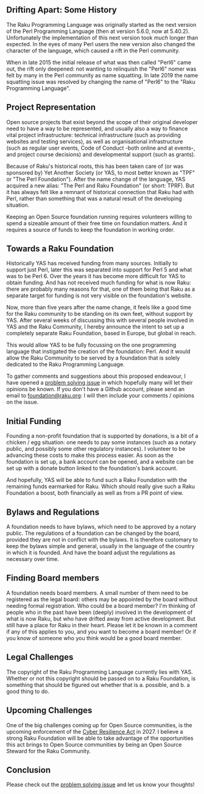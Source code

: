 ## Drifting Apart: Some History
The Raku Programming Language was originally started as the next version of the Perl Programming Language (then at version 5.6.0, now at 5.40.2).  Unfortunately the implementation of this next version took *much* longer than expected.  In the eyes of many Perl users the new version also changed the character of the language, which caused a rift in the Perl community.

When in late 2015 the initial release of what was then called "Perl6" came out, the rift only deepened: not wanting to relinquish the "Perl6" nomer was felt by many in the Perl community as name squatting.  In late 2019 the name squatting issue was resolved by changing the name of "Perl6" to the "Raku Programming Language".

## Project Representation
Open source projects that exist beyond the scope of their original developer need to have a way to be represented, and usually also a way to finance vital project infrastructure: technical infrastructure (such as providing websites and testing services), as well as organisational infrastructure (such as regular user events, Code of Conduct -both online and at events-, and project course decisions) and developmental support (such as grants).

Because of Raku's historical roots, this has been taken care of (or was sponsored by) Yet Another Society (or YAS, to most better known as "TPF" or "The Perl Foundation").  After the name change of the language, YAS acquired a new alias: "The Perl and Raku Foundation" (or short: TPRF).  But it has always felt like a remnant of historical connection that Raku had with Perl, rather than something that was a natural result of the developing situation.

Keeping an Open Source foundation running requires volunteers willing to spend a sizeable amount of their free time on foundation matters.  And it requires a source of funds to keep the foundation in working order.

## Towards a Raku Foundation
Historically YAS has received funding from many sources.  Initially to support just Perl, later this was separated into support for Perl 5 and what was to be Perl 6.  Over the years it has become more difficult for YAS to obtain funding.  And has not received much funding for what is now Raku: there are probably many reasons for that, one of them being that Raku as a separate target for funding is not very visible on the foundation's website.

Now, more than five years after the name change, it feels like a good time for the Raku community to be standing on its own feet, without support by YAS.  After several weeks of discussing this with several people involved in YAS and the Raku Community, I hereby announce the intent to set up a completely separate Raku Foundation, based in Europe, but global in reach.

This would allow YAS to be fully focussing on the one programming language that instigated the creation of the foundation: Perl.  And it would allow the Raku Community to be served by a foundation that is solely dedicated to the Raku Programming Language.

To gather comments and suggestions about this proposed endeavour, I have opened a [problem solving issue](https://github.com/raku/problem-solving/issues/477) in which hopefully many will let their opinions be known.  If you don't have a Github account, please send an email to foundation@raku.org: I will then include your comments / opinions on the issue.

## Initial Funding
Founding a non-profit foundation that is supported by donations, is a bit of a chicken / egg situation: one needs to pay some instances (such as a notary public, and possibly some other regulatory instances).  I volunteer to be advancing these costs to make this process easier.  As soon as the foundation is set up, a bank account can be opened, and a website can be set up with a donate button linked to the foundation's bank account.

And hopefully, YAS will be able to fund such a Raku Foundation with the remaining funds earmarked for Raku.  Which should really give such a Raku Foundation a boost, both financially as well as from a PR point of view.

## Bylaws and Regulations
A foundation needs to have bylaws, which need to be approved by a notary public.  The regulations of a foundation can be changed by the board, provided they are not in conflict with the bylaws.  It is therefore customary to keep the bylaws simple and general, usually in the language of the country in which it is founded.  And have the board adjust the regulations as necessary over time.

## Finding Board members
A foundation needs board members.  A small number of them need to be registered as the legal board: others may be appointed by the board without needing formal registration.  Who could be a board member?  I'm thinking of people who in the past have been (deeply) involved in the development of what is now Raku, but who have drifted away from active development.  But still have a place for Raku in their heart.  Please let it be known in a comment if any of this applies to you, and you want to become a board member!  Or if you know of someone who you think would be a good board member.

## Legal Challenges
The copyright of the Raku Programming Language currently lies with YAS.  Whether or not this copyright should be passed on to a Raku Foundation, is something that should be figured out whether that is a. possible, and b. a good thing to do.

## Upcoming Challenges
One of the big challenges coming up for Open Source communities, is the upcoming enforcement of the [Cyber Resilience Act](https://en.wikipedia.org/wiki/Cyber_Resilience_Act) in 2027.  I believe a strong Raku Foundation will be able to take advantage of the opportunities this act brings to Open Source communities by being an Open Source Steward for the Raku Community.

## Conclusion
Please check out the [problem solving issue](https://github.com/raku/problem-solving/issues/477) and let us know your thoughts!
